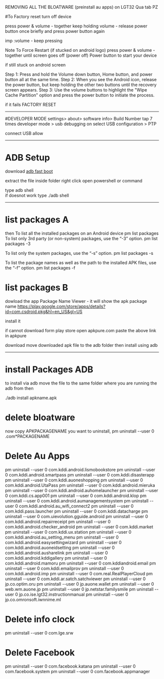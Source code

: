 REMOVING ALL THE BLOATWARE (preinstall au apps) on LGT32 Qua tab PZ 

#To Factory reset
turn off device

press power & volume - together
keep holding volume - 
release power button once briefly and press power button again 

imp :volume - keep pressing
 
 Note
 To Force Restart (if stucked on android logo)
 press power & volume - together   until screen goes off (power off)
 Power button to start your device
 
 if still stuck on android screen
 
Step 1: Press and hold the Volume down button, Home button, and power button all at the same time.
Step 2: When you see the Android icon, release the power button, but keep holding the other two buttons until the recovery screen appears.
Step 3: Use the volume buttons to highlight the "Wipe Cache Partition" option and press the power button to initiate the process.
 
 if it fails
 FACTORY RESET
_______________________________________

#DEVELOPER MODE
settings> about> software info> Build Number  tap 7 times
developer mode > usb debugging on
select USB configuration > PTP

connect USB 
allow 


_____________________________________


# ADB Setup
download [adb fast boot](https://forum.xda-developers.com/showthread.php?t=2317790) 

extract the file
inside folder right click 
open powershell or command
 
 type 
 adb shell  
 if doesnot work
 type
 ./adb shell  
 
 ___________________________________________________
 
 # list packages A
 then 
 To list all the installed packages on an Android device
  pm list packages
 To list only 3rd party (or non-system) packages, use the “-3” option.
 pm list packages -3

To list only the system packages, use the “-s” option.
 pm list packages -s
 
 To list the package names as well as the path to the installed APK files, use the “-f” option.
 pm list packages -f
 
 # list packages B
 dowload the app Package Name Viewer    - it will show the apk package name
 https://play.google.com/store/apps/details?id=com.csdroid.pkg&hl=en_US&gl=US
 
 install it 
 
 if cannot download form play store 
 open apkpure.com
 paste the above link in apkpure 
 
 download
 move downloaded apk file to the adb folder 
 then install using adb
 
 
 _______________________________________________
 # install Packages ADB
 to install via adb
  move the file to the same folder where you are running the adb from then
  
 ./adb install apkname.apk
 
 
 
 # delete  bloatware
 now copy APKPACKAGENAME  you want to uninstall, 
 pm uninstall --user 0 .com*PACKAGENAME
 
 
# Delete Au Apps

pm uninstall --user 0 com.kddi.android.lismobookstore
pm uninstall --user 0 com.kddi.android.smartpass
pm uninstall --user 0 com.kddi.disasterapp
pm uninstall --user 0 com.kddi.auoneshopping
pm uninstall --user 0 com.kddi.android.UtaPass
pm uninstall --user 0 com.kddi.android.mieruka
pm uninstall --user 0 com.kddi.android.auhomelauncher
pm uninstall --user 0 com.kddi.cs.app001
pm uninstall --user 0 com.kddi.android.klop
pm uninstall --user 0 com.kddi.android.aumanagementsystem
pm uninstall --user 0 com.kddi.android.au_wifi_connect2
pm uninstall --user 0 com.kddi.pass.launcher
pm uninstall --user 0 com.kddi.datacharge
pm uninstall --user 0 com.uievolution.gguide.android
pm uninstall --user 0 com.kddi.android.repairreceipt
pm uninstall --user 0 com.kddi.android.checker_android
pm uninstall --user 0 com.kddi.market
pm uninstall --user 0 com.kddi.ux.station
pm uninstall --user 0 com.kddi.android.au_setting_menu
pm uninstall --user 0 com.kddi.android.easysettingwizard
pm uninstall --user 0 com.kddi.android.auoneidsetting
pm uninstall --user 0 com.kddi.android.ausharelink
pm uninstall --user 0 com.kddi.android.kddigallery
pm uninstall --user 0 com.kddi.android.mamoru
pm uninstall --user 0 com.kddiandroid.email
pm uninstall --user 0 com.kddi.emailprov
pm uninstall --user 0 com.kddi.android.imp
pm uninstall --user 0 com.real.RealPlayerCloud
pm uninstall --user 0 com.kddi.ar.satch.satchviewer
pm uninstall --user 0 jp.co.optim.oru
pm uninstall --user 0 jp.auone.wallet
pm uninstall --user 0 web.wm.auone.jp
pm uninstall --user 0 jp.netstar.familysmile
pm uninstall --user 0 jp.co.ise.lgt32.instructionmanual
pm uninstall --user 0 jp.co.omronsoft.iwnnime.ml


# Delete info clock
pm uninstall --user 0 com.lge.srw

 # Delete Facebook

pm uninstall --user 0 com.facebook.katana
pm uninstall --user 0 com.facebook.system
pm uninstall --user 0 com.facebook.appmanager
